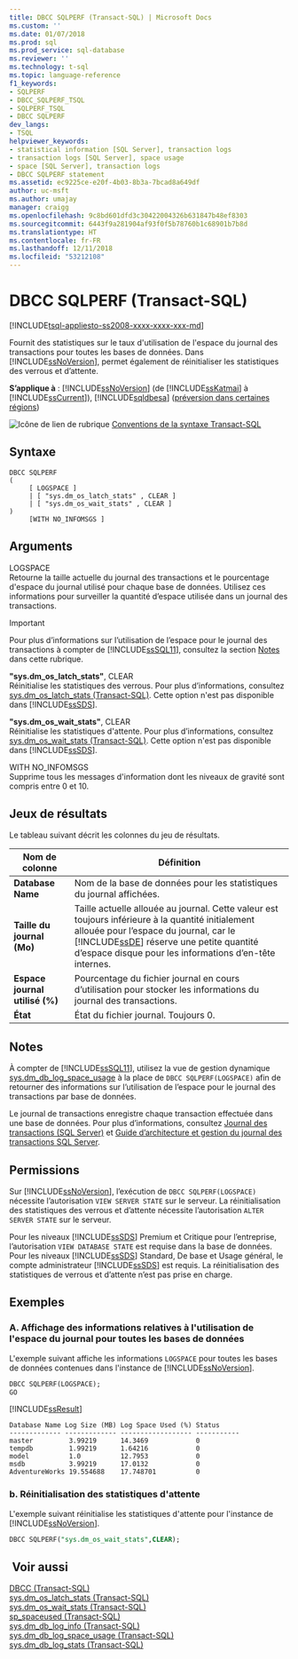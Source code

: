 ```yaml
---
title: DBCC SQLPERF (Transact-SQL) | Microsoft Docs
ms.custom: ''
ms.date: 01/07/2018
ms.prod: sql
ms.prod_service: sql-database
ms.reviewer: ''
ms.technology: t-sql
ms.topic: language-reference
f1_keywords:
- SQLPERF
- DBCC_SQLPERF_TSQL
- SQLPERF_TSQL
- DBCC SQLPERF
dev_langs:
- TSQL
helpviewer_keywords:
- statistical information [SQL Server], transaction logs
- transaction logs [SQL Server], space usage
- space [SQL Server], transaction logs
- DBCC SQLPERF statement
ms.assetid: ec9225ce-e20f-4b03-8b3a-7bcad8a649df
author: uc-msft
ms.author: umajay
manager: craigg
ms.openlocfilehash: 9c8bd601dfd3c30422004326b631847b48ef8303
ms.sourcegitcommit: 6443f9a281904af93f0f5b78760b1c68901b7b8d
ms.translationtype: HT
ms.contentlocale: fr-FR
ms.lasthandoff: 12/11/2018
ms.locfileid: "53212108"
---
```

# <a name="dbcc-sqlperf-transact-sql"></a>DBCC SQLPERF (Transact-SQL)
[!INCLUDE[tsql-appliesto-ss2008-xxxx-xxxx-xxx-md](../../includes/tsql-appliesto-ss2008-xxxx-xxxx-xxx-md.md)]

Fournit des statistiques sur le taux d'utilisation de l'espace du journal des transactions pour toutes les bases de données. Dans [!INCLUDE[ssNoVersion](../../includes/ssnoversion-md.md)], permet également de réinitialiser les statistiques des verrous et d’attente.
  
**S’applique à** : [!INCLUDE[ssNoVersion](../../includes/ssnoversion-md.md)] (de [!INCLUDE[ssKatmai](../../includes/sskatmai-md.md)] à [!INCLUDE[ssCurrent](../../includes/sscurrent-md.md)]), [!INCLUDE[sqldbesa](../../includes/sqldbesa-md.md)] ([préversion dans certaines régions](https://azure.microsoft.com/documentation/articles/sql-database-preview-whats-new/?WT.mc_id=TSQL_GetItTag))
  
 ![Icône de lien de rubrique](../../database-engine/configure-windows/media/topic-link.gif "Icône lien de rubrique") [Conventions de la syntaxe Transact-SQL](../../t-sql/language-elements/transact-sql-syntax-conventions-transact-sql.md)  
  
## <a name="syntax"></a>Syntaxe  
  
```
DBCC SQLPERF   
(  
     [ LOGSPACE ]  
     | [ "sys.dm_os_latch_stats" , CLEAR ]  
     | [ "sys.dm_os_wait_stats" , CLEAR ]  
)   
     [WITH NO_INFOMSGS ]  
```  
  
## <a name="arguments"></a>Arguments  
LOGSPACE  
Retourne la taille actuelle du journal des transactions et le pourcentage d'espace du journal utilisé pour chaque base de données. Utilisez ces informations pour surveiller la quantité d’espace utilisée dans un journal des transactions.

> [!IMPORTANT]
> Pour plus d’informations sur l’utilisation de l’espace pour le journal des transactions à compter de [!INCLUDE[ssSQL11](../../includes/sssql11-md.md)], consultez la section [Notes](#Remarks) dans cette rubrique.
  
**"sys.dm_os_latch_stats"**, CLEAR  
Réinitialise les statistiques des verrous. Pour plus d’informations, consultez [sys.dm_os_latch_stats &#40;Transact-SQL&#41;](../../relational-databases/system-dynamic-management-views/sys-dm-os-latch-stats-transact-sql.md). Cette option n'est pas disponible dans [!INCLUDE[ssSDS](../../includes/sssds-md.md)].  
  
**"sys.dm_os_wait_stats"**, CLEAR  
Réinitialise les statistiques d'attente. Pour plus d’informations, consultez [sys.dm_os_wait_stats &#40;Transact-SQL&#41;](../../relational-databases/system-dynamic-management-views/sys-dm-os-wait-stats-transact-sql.md). Cette option n'est pas disponible dans [!INCLUDE[ssSDS](../../includes/sssds-md.md)].  
  
WITH NO_INFOMSGS  
Supprime tous les messages d'information dont les niveaux de gravité sont compris entre 0 et 10.  
  
## <a name="result-sets"></a>Jeux de résultats  
 Le tableau suivant décrit les colonnes du jeu de résultats.  
  
|Nom de colonne|Définition|  
|---|---|
|**Database Name**|Nom de la base de données pour les statistiques du journal affichées.|  
|**Taille du journal (Mo)**|Taille actuelle allouée au journal. Cette valeur est toujours inférieure à la quantité initialement allouée pour l’espace du journal, car le [!INCLUDE[ssDE](../../includes/ssde-md.md)] réserve une petite quantité d’espace disque pour les informations d’en-tête internes.|  
|**Espace journal utilisé (%)**|Pourcentage du fichier journal en cours d’utilisation pour stocker les informations du journal des transactions.|  
|**État**|État du fichier journal. Toujours 0.|  
  
## <a name="Remarks"></a> Notes  
À compter de [!INCLUDE[ssSQL11](../../includes/sssql11-md.md)], utilisez la vue de gestion dynamique [sys.dm_db_log_space_usage](../../relational-databases/system-dynamic-management-views/sys-dm-db-log-space-usage-transact-sql.md) à la place de `DBCC SQLPERF(LOGSPACE)` afin de retourner des informations sur l’utilisation de l’espace pour le journal des transactions par base de données.    
 
Le journal de transactions enregistre chaque transaction effectuée dans une base de données. Pour plus d’informations, consultez [Journal des transactions &#40;SQL Server&#41;](../../relational-databases/logs/the-transaction-log-sql-server.md) et [Guide d’architecture et gestion du journal des transactions SQL Server](../../relational-databases/sql-server-transaction-log-architecture-and-management-guide.md).
  
## <a name="permissions"></a>Permissions  
Sur [!INCLUDE[ssNoVersion](../../includes/ssnoversion-md.md)], l’exécution de `DBCC SQLPERF(LOGSPACE)` nécessite l’autorisation `VIEW SERVER STATE` sur le serveur. La réinitialisation des statistiques des verrous et d’attente nécessite l’autorisation `ALTER SERVER STATE` sur le serveur.
  
Pour les niveaux [!INCLUDE[ssSDS](../../includes/sssds-md.md)] Premium et Critique pour l’entreprise, l’autorisation `VIEW DATABASE STATE` est requise dans la base de données. Pour les niveaux [!INCLUDE[ssSDS](../../includes/sssds-md.md)] Standard, De base et Usage général, le compte administrateur [!INCLUDE[ssSDS](../../includes/sssds-md.md)] est requis. La réinitialisation des statistiques de verrous et d’attente n’est pas prise en charge.
  
## <a name="examples"></a>Exemples  
  
### <a name="a-displaying-log-space-information-for-all-databases"></a>A. Affichage des informations relatives à l'utilisation de l'espace du journal pour toutes les bases de données  
L'exemple suivant affiche les informations `LOGSPACE` pour toutes les bases de données contenues dans l'instance de [!INCLUDE[ssNoVersion](../../includes/ssnoversion-md.md)].
  
```sql  
DBCC SQLPERF(LOGSPACE);  
GO  
```  
  
[!INCLUDE[ssResult](../../includes/ssresult-md.md)]
  
```
Database Name Log Size (MB) Log Space Used (%) Status        
------------- ------------- ------------------ -----------   
master         3.99219      14.3469            0   
tempdb         1.99219      1.64216            0   
model          1.0          12.7953            0   
msdb           3.99219      17.0132            0   
AdventureWorks 19.554688    17.748701          0  
```  
  
### <a name="b-resetting-wait-statistics"></a>b. Réinitialisation des statistiques d'attente  
L'exemple suivant réinitialise les statistiques d'attente pour l'instance de [!INCLUDE[ssNoVersion](../../includes/ssnoversion-md.md)].
  
```sql  
DBCC SQLPERF("sys.dm_os_wait_stats",CLEAR);  
```  
  
## <a name="see-also"></a> Voir aussi  
[DBCC &#40;Transact-SQL&#41;](../../t-sql/database-console-commands/dbcc-transact-sql.md)   
[sys.dm_os_latch_stats &#40;Transact-SQL&#41;](../../relational-databases/system-dynamic-management-views/sys-dm-os-latch-stats-transact-sql.md)    
[sys.dm_os_wait_stats &#40;Transact-SQL&#41;](../../relational-databases/system-dynamic-management-views/sys-dm-os-wait-stats-transact-sql.md)     
[sp_spaceused &#40;Transact-SQL&#41;](../../relational-databases/system-stored-procedures/sp-spaceused-transact-sql.md)    
[sys.dm_db_log_info &#40;Transact-SQL&#41;](../../relational-databases/system-dynamic-management-views/sys-dm-db-log-info-transact-sql.md)    
[sys.dm_db_log_space_usage &#40;Transact-SQL&#41;](../../relational-databases/system-dynamic-management-views/sys-dm-db-log-space-usage-transact-sql.md)     
[sys.dm_db_log_stats &#40;Transact-SQL&#41;](../../relational-databases/system-dynamic-management-views/sys-dm-db-log-stats-transact-sql.md)     

